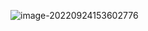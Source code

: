 ![image-20220924153602776](https://manv-typora.oss-cn-hangzhou.aliyuncs.com/typora-imgimage-20220924153602776.png)